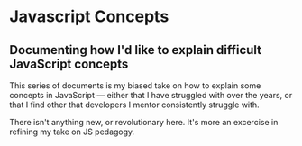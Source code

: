 # Javascript Concepts
## Documenting how I'd like to explain difficult JavaScript concepts

This series of documents is my biased take on how to explain some concepts in JavaScript — either that I have struggled with over the years, or that I find other that developers I mentor consistently struggle with.

There isn't anything new, or revolutionary here. It's more an excercise in refining my take on JS pedagogy.